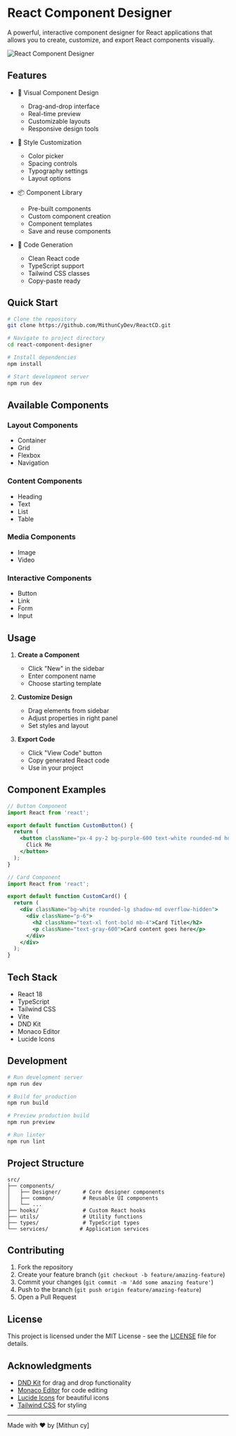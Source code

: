# React Component Designer

A powerful, interactive component designer for React applications that allows you to create, customize, and export React components visually.

![React Component Designer](https://images.unsplash.com/photo-1555066931-4365d14bab8c?auto=format&fit=crop&q=80&w=1000)

## Features

- 🎨 Visual Component Design
  - Drag-and-drop interface
  - Real-time preview
  - Customizable layouts
  - Responsive design tools

- 💅 Style Customization
  - Color picker
  - Spacing controls
  - Typography settings
  - Layout options

- 📦 Component Library
  - Pre-built components
  - Custom component creation
  - Component templates
  - Save and reuse components

- 🔧 Code Generation
  - Clean React code
  - TypeScript support
  - Tailwind CSS classes
  - Copy-paste ready

## Quick Start

```bash
# Clone the repository
git clone https://github.com/MithunCyDev/ReactCD.git

# Navigate to project directory
cd react-component-designer

# Install dependencies
npm install

# Start development server
npm run dev
```

## Available Components

### Layout Components
- Container
- Grid
- Flexbox
- Navigation

### Content Components
- Heading
- Text
- List
- Table

### Media Components
- Image
- Video

### Interactive Components
- Button
- Link
- Form
- Input

## Usage

1. **Create a Component**
   - Click "New" in the sidebar
   - Enter component name
   - Choose starting template

2. **Customize Design**
   - Drag elements from sidebar
   - Adjust properties in right panel
   - Set styles and layout

3. **Export Code**
   - Click "View Code" button
   - Copy generated React code
   - Use in your project

## Component Examples

```jsx
// Button Component
import React from 'react';

export default function CustomButton() {
  return (
    <button className="px-4 py-2 bg-purple-600 text-white rounded-md hover:bg-purple-700">
      Click Me
    </button>
  );
}

// Card Component
import React from 'react';

export default function CustomCard() {
  return (
    <div className="bg-white rounded-lg shadow-md overflow-hidden">
      <div className="p-6">
        <h2 className="text-xl font-bold mb-4">Card Title</h2>
        <p className="text-gray-600">Card content goes here</p>
      </div>
    </div>
  );
}
```

## Tech Stack

- React 18
- TypeScript
- Tailwind CSS
- Vite
- DND Kit
- Monaco Editor
- Lucide Icons

## Development

```bash
# Run development server
npm run dev

# Build for production
npm run build

# Preview production build
npm run preview

# Run linter
npm run lint
```

## Project Structure

```
src/
├── components/
│   ├── Designer/       # Core designer components
│   ├── common/         # Reusable UI components
│   └── ...
├── hooks/              # Custom React hooks
├── utils/              # Utility functions
├── types/              # TypeScript types
└── services/          # Application services
```

## Contributing

1. Fork the repository
2. Create your feature branch (`git checkout -b feature/amazing-feature`)
3. Commit your changes (`git commit -m 'Add some amazing feature'`)
4. Push to the branch (`git push origin feature/amazing-feature`)
5. Open a Pull Request

## License

This project is licensed under the MIT License - see the [LICENSE](LICENSE) file for details.

## Acknowledgments

- [DND Kit](https://dndkit.com/) for drag and drop functionality
- [Monaco Editor](https://microsoft.github.io/monaco-editor/) for code editing
- [Lucide Icons](https://lucide.dev/) for beautiful icons
- [Tailwind CSS](https://tailwindcss.com/) for styling

---

Made with ❤️ by [Mithun cy]
